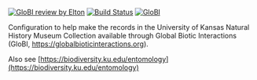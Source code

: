 [![GloBI review by Elton](https://github.com/globalbioticinteractions/ku-semc/actions/workflows/review.yml/badge.svg)](https://github.com/globalbioticinteractions/ku-semc/actions) [![Build Status](https://app.travis-ci.com/globalbioticinteractions/ku-semc.svg)](https://app.travis-ci.com/globalbioticinteractions/ku-semc) [![GloBI](http://api.globalbioticinteractions.org/interaction.svg?accordingTo=globi:globalbioticinteractions/ku-semc)](http://globalbioticinteractions.org/?accordingTo=globi:globalbioticinteractions/ku-semc)

Configuration to help make the records in the University of Kansas Natural History Museum Collection available through Global Biotic Interactions (GloBI, https://globalbioticinteractions.org). 

Also see [https://biodiversity.ku.edu/entomology](https://biodiversity.ku.edu/entomology)
